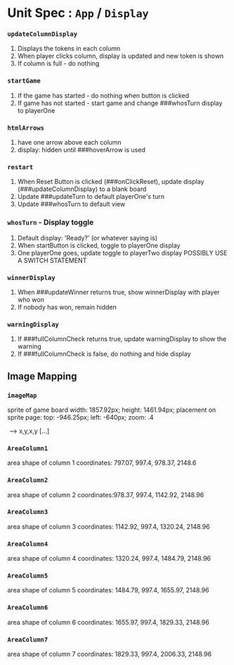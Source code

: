 # Unit Spec : `App` / `Display`

### `updateColumnDisplay`
1. Displays the tokens in each column
2. When player clicks column, display is updated and new token is shown
3. If column is full - do nothing

### `startGame`
1. If the game has started - do nothing when button is clicked
2. If game has not started - start game and change ###whosTurn display to playerOne

### `htmlArrows`
1. have one arrow above each column
2. display: hidden until ###hoverArrow is used

### `restart`
1. When Reset Button is clicked (###onClickReset), update display (###updateColumnDisplay) to a blank board
2. Update ###updateTurn to default playerOne's turn
3. Update ###whosTurn to default view

### `whosTurn` - Display toggle
1. Default display: 'Ready?' (or whatever saying is)
2. When startButton is clicked, toggle to playerOne display
3. One playerOne goes, update toggle to playerTwo display
POSSIBLY USE A SWITCH STATEMENT

### `winnerDisplay`
1. When ###updateWinner returns true, show winnerDisplay with player who won  
2. If nobody has won, remain hidden

### `warningDisplay`
1. If ###fullColumnCheck returns true, update warningDisplay to show the warning
2. If ###fullColumnCheck is false, do nothing and hide display

## Image Mapping

### `imageMap`
sprite of game board
width: 1857.92px;
height: 1461.94px;
placement on sprite page:
top: -946.25px;
left: -640px;
zoom: .4

<img src="url/to/your/image.jpg" alt="" usemap="#Map" />
<map name="Map" id="Map">
    <area alt="" title="" href="#" shape="poly" coords="top left, bottom right" />  --> x,y,x,y
    [...]
</map>

### `AreaColumn1`
area shape of column 1
coordinates: 797.07, 997.4, 978.37, 2148.6

### `AreaColumn2`
area shape of column 2
coordinates:978.37, 997.4, 1142.92, 2148.96

### `AreaColumn3`
area shape of column 3
coordinates: 1142.92, 997.4, 1320.24, 2148.96

### `AreaColumn4`
area shape of column 4
coordinates: 1320.24, 997.4, 1484.79, 2148.96

### `AreaColumn5`
area shape of column 5
coordinates: 1484.79, 997.4, 1655.97, 2148.96

### `AreaColumn6`
area shape of column 6
coordinates: 1655.97, 997.4, 1829.33, 2148.96

### `AreaColumn7`
area shape of column 7
coordinates: 1829.33, 997.4, 2006.33, 2148.96
